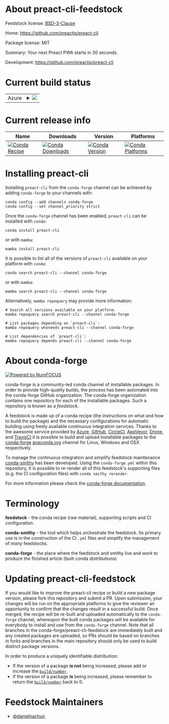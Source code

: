 About preact-cli-feedstock
==========================

Feedstock license: [BSD-3-Clause](https://github.com/conda-forge/preact-cli-feedstock/blob/main/LICENSE.txt)

Home: https://github.com/preactjs/preact-cli

Package license: MIT

Summary: Your next Preact PWA starts in 30 seconds.

Development: https://github.com/preactjs/preact-cli

Current build status
====================


<table>
    
  <tr>
    <td>Azure</td>
    <td>
      <details>
        <summary>
          <a href="https://dev.azure.com/conda-forge/feedstock-builds/_build/latest?definitionId=24687&branchName=main">
            <img src="https://dev.azure.com/conda-forge/feedstock-builds/_apis/build/status/preact-cli-feedstock?branchName=main">
          </a>
        </summary>
        <table>
          <thead><tr><th>Variant</th><th>Status</th></tr></thead>
          <tbody><tr>
              <td>linux_64_nodejs20</td>
              <td>
                <a href="https://dev.azure.com/conda-forge/feedstock-builds/_build/latest?definitionId=24687&branchName=main">
                  <img src="https://dev.azure.com/conda-forge/feedstock-builds/_apis/build/status/preact-cli-feedstock?branchName=main&jobName=linux&configuration=linux%20linux_64_nodejs20" alt="variant">
                </a>
              </td>
            </tr><tr>
              <td>linux_aarch64_nodejs20</td>
              <td>
                <a href="https://dev.azure.com/conda-forge/feedstock-builds/_build/latest?definitionId=24687&branchName=main">
                  <img src="https://dev.azure.com/conda-forge/feedstock-builds/_apis/build/status/preact-cli-feedstock?branchName=main&jobName=linux&configuration=linux%20linux_aarch64_nodejs20" alt="variant">
                </a>
              </td>
            </tr><tr>
              <td>linux_ppc64le_nodejs20</td>
              <td>
                <a href="https://dev.azure.com/conda-forge/feedstock-builds/_build/latest?definitionId=24687&branchName=main">
                  <img src="https://dev.azure.com/conda-forge/feedstock-builds/_apis/build/status/preact-cli-feedstock?branchName=main&jobName=linux&configuration=linux%20linux_ppc64le_nodejs20" alt="variant">
                </a>
              </td>
            </tr><tr>
              <td>osx_64_nodejs20</td>
              <td>
                <a href="https://dev.azure.com/conda-forge/feedstock-builds/_build/latest?definitionId=24687&branchName=main">
                  <img src="https://dev.azure.com/conda-forge/feedstock-builds/_apis/build/status/preact-cli-feedstock?branchName=main&jobName=osx&configuration=osx%20osx_64_nodejs20" alt="variant">
                </a>
              </td>
            </tr><tr>
              <td>osx_arm64_nodejs20</td>
              <td>
                <a href="https://dev.azure.com/conda-forge/feedstock-builds/_build/latest?definitionId=24687&branchName=main">
                  <img src="https://dev.azure.com/conda-forge/feedstock-builds/_apis/build/status/preact-cli-feedstock?branchName=main&jobName=osx&configuration=osx%20osx_arm64_nodejs20" alt="variant">
                </a>
              </td>
            </tr>
          </tbody>
        </table>
      </details>
    </td>
  </tr>
</table>

Current release info
====================

| Name | Downloads | Version | Platforms |
| --- | --- | --- | --- |
| [![Conda Recipe](https://img.shields.io/badge/recipe-preact--cli-green.svg)](https://anaconda.org/conda-forge/preact-cli) | [![Conda Downloads](https://img.shields.io/conda/dn/conda-forge/preact-cli.svg)](https://anaconda.org/conda-forge/preact-cli) | [![Conda Version](https://img.shields.io/conda/vn/conda-forge/preact-cli.svg)](https://anaconda.org/conda-forge/preact-cli) | [![Conda Platforms](https://img.shields.io/conda/pn/conda-forge/preact-cli.svg)](https://anaconda.org/conda-forge/preact-cli) |

Installing preact-cli
=====================

Installing `preact-cli` from the `conda-forge` channel can be achieved by adding `conda-forge` to your channels with:

```
conda config --add channels conda-forge
conda config --set channel_priority strict
```

Once the `conda-forge` channel has been enabled, `preact-cli` can be installed with `conda`:

```
conda install preact-cli
```

or with `mamba`:

```
mamba install preact-cli
```

It is possible to list all of the versions of `preact-cli` available on your platform with `conda`:

```
conda search preact-cli --channel conda-forge
```

or with `mamba`:

```
mamba search preact-cli --channel conda-forge
```

Alternatively, `mamba repoquery` may provide more information:

```
# Search all versions available on your platform:
mamba repoquery search preact-cli --channel conda-forge

# List packages depending on `preact-cli`:
mamba repoquery whoneeds preact-cli --channel conda-forge

# List dependencies of `preact-cli`:
mamba repoquery depends preact-cli --channel conda-forge
```


About conda-forge
=================

[![Powered by
NumFOCUS](https://img.shields.io/badge/powered%20by-NumFOCUS-orange.svg?style=flat&colorA=E1523D&colorB=007D8A)](https://numfocus.org)

conda-forge is a community-led conda channel of installable packages.
In order to provide high-quality builds, the process has been automated into the
conda-forge GitHub organization. The conda-forge organization contains one repository
for each of the installable packages. Such a repository is known as a *feedstock*.

A feedstock is made up of a conda recipe (the instructions on what and how to build
the package) and the necessary configurations for automatic building using freely
available continuous integration services. Thanks to the awesome service provided by
[Azure](https://azure.microsoft.com/en-us/services/devops/), [GitHub](https://github.com/),
[CircleCI](https://circleci.com/), [AppVeyor](https://www.appveyor.com/),
[Drone](https://cloud.drone.io/welcome), and [TravisCI](https://travis-ci.com/)
it is possible to build and upload installable packages to the
[conda-forge](https://anaconda.org/conda-forge) [anaconda.org](https://anaconda.org/)
channel for Linux, Windows and OSX respectively.

To manage the continuous integration and simplify feedstock maintenance
[conda-smithy](https://github.com/conda-forge/conda-smithy) has been developed.
Using the ``conda-forge.yml`` within this repository, it is possible to re-render all of
this feedstock's supporting files (e.g. the CI configuration files) with ``conda smithy rerender``.

For more information please check the [conda-forge documentation](https://conda-forge.org/docs/).

Terminology
===========

**feedstock** - the conda recipe (raw material), supporting scripts and CI configuration.

**conda-smithy** - the tool which helps orchestrate the feedstock.
                   Its primary use is in the construction of the CI ``.yml`` files
                   and simplify the management of *many* feedstocks.

**conda-forge** - the place where the feedstock and smithy live and work to
                  produce the finished article (built conda distributions)


Updating preact-cli-feedstock
=============================

If you would like to improve the preact-cli recipe or build a new
package version, please fork this repository and submit a PR. Upon submission,
your changes will be run on the appropriate platforms to give the reviewer an
opportunity to confirm that the changes result in a successful build. Once
merged, the recipe will be re-built and uploaded automatically to the
`conda-forge` channel, whereupon the built conda packages will be available for
everybody to install and use from the `conda-forge` channel.
Note that all branches in the conda-forge/preact-cli-feedstock are
immediately built and any created packages are uploaded, so PRs should be based
on branches in forks and branches in the main repository should only be used to
build distinct package versions.

In order to produce a uniquely identifiable distribution:
 * If the version of a package **is not** being increased, please add or increase
   the [``build/number``](https://docs.conda.io/projects/conda-build/en/latest/resources/define-metadata.html#build-number-and-string).
 * If the version of a package **is** being increased, please remember to return
   the [``build/number``](https://docs.conda.io/projects/conda-build/en/latest/resources/define-metadata.html#build-number-and-string)
   back to 0.

Feedstock Maintainers
=====================

* [@danielnachun](https://github.com/danielnachun/)

